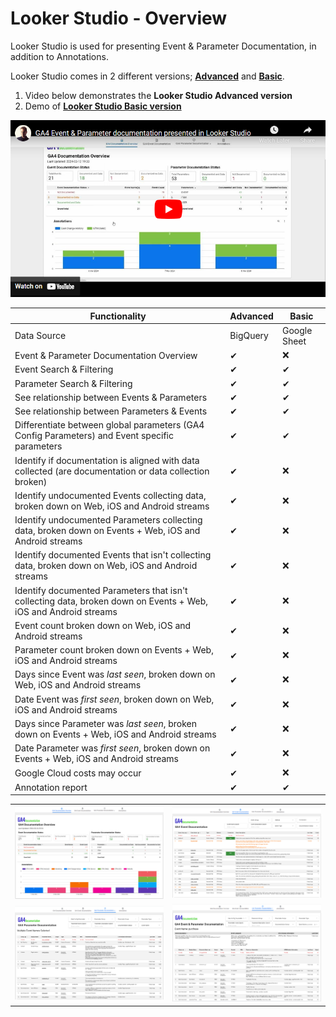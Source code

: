 # Looker Studio - Overview
Looker Studio is used for presenting Event & Parameter Documentation, in addition to Annotations.

Looker Studio comes in 2 different versions; [**Advanced**](Advanced) and [**Basic**](Basic).
1. Video below demonstrates the **Looker Studio Advanced version**
2. Demo of [**Looker Studio Basic version**](https://lookerstudio.google.com/reporting/43387b12-cfe6-43ba-8e0c-afcf1a46a0f8/page/p_nkztye53cd)

[![GA4 Event & Parameter Documentation - Looker Studio - Advanced](images/ga4-event-parameter-documentation-thumbnail-youtube.png)](https://youtu.be/1j8h_VNe0Hk)


| Functionality  | Advanced | Basic |
| ------------- | ------------- | ------------- |
| Data Source | BigQuery | Google Sheet |
| Event & Parameter Documentation Overview | <span class="checked">✔</span> | :x: |
| Event Search & Filtering | <span class="checked">✔</span> | <span class="checked">✔</span> |
| Parameter Search & Filtering | <span class="checked">✔</span> | <span class="checked">✔</span> |
| See relationship between Events & Parameters | <span class="checked">✔</span> | <span class="checked">✔</span> |
| See relationship between Parameters & Events | <span class="checked">✔</span> | <span class="checked">✔</span> |
| Differentiate between global parameters (GA4 Config Parameters) and Event specific parameters | <span class="checked">✔</span> | <span class="checked">✔</span> |
| Identify if documentation is aligned with data collected (are documentation or data collection broken) | <span class="checked">✔</span> | :x: |
| Identify undocumented Events collecting data, broken down on Web, iOS and Android streams | <span class="checked">✔</span> | :x: |
| Identify undocumented Parameters collecting data, broken down on Events + Web, iOS and Android streams | <span class="checked">✔</span> | :x: |
| Identify documented Events that isn't collecting data, broken down on Web, iOS and Android streams | <span class="checked">✔</span> | :x: |
| Identify documented Parameters that isn't collecting data, broken down on Events + Web, iOS and Android streams | <span class="checked">✔</span> | :x: |
| Event count broken down on Web, iOS and Android streams | <span class="checked">✔</span> | :x: |
| Parameter count broken down on Events + Web, iOS and Android streams | <span class="checked">✔</span> | :x: |
| Days since Event was _last seen_, broken down on Web, iOS and Android streams | <span class="checked">✔</span> | :x: |
| Date Event was _first seen_, broken down on Web, iOS and Android streams | <span class="checked">✔</span> | :x: |
| Days since Parameter was _last seen_, broken down on Events + Web, iOS and Android streams | <span class="checked">✔</span> | :x: |
| Date Parameter was _first seen_, broken down on Events + Web, iOS and Android streams | <span class="checked">✔</span> | :x: |
| Google Cloud costs may occur | <span class="checked">✔</span> | :x: |
| Annotation report | <span class="checked">✔</span> | <span class="checked">✔</span> |

<table>
  <tr>
    <td> <img src="https://github.com/Knowit-Experience-MarTech/ga4-documentation-administration-solution/blob/main/Looker-Studio/images/ga4-documentation-overview_ls.png" alt="GA4 Documentation Overview"  ></td>
    <td> <img src="https://github.com/Knowit-Experience-MarTech/ga4-documentation-administration-solution/blob/main/Looker-Studio/images/ga4-event-documentation_ls.png" alt="GA4 Event Documentation" ></td>
   </tr> 
    <tr>
    <td> <img src="https://github.com/Knowit-Experience-MarTech/ga4-documentation-administration-solution/blob/main/Looker-Studio/images/ga4-parameter-documentation_ls.png" alt="GA4 Parameter Documentation"  ></td>
    <td> <img src="https://github.com/Knowit-Experience-MarTech/ga4-documentation-administration-solution/blob/main/Looker-Studio/images/ga4-event-parameter-documentation_ls.png" alt="GA4 Event & Parameter Documentation" ></td>
   </tr> 
</table>
